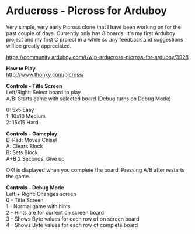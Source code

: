 <h1>Arducross - Picross for Arduboy</h1>
Very simple, very early Picross clone that I have been working on for the past couple of days. Currently only has 8 boards. It's my first Arduboy project and my first C project in a while so any feedback and suggestions will be greatly appreciated.</br>

https://community.arduboy.com/t/wip-arducross-picross-for-arduboy/3928

**How to Play** </br>
http://www.thonky.com/picross/

**Controls - Title Screen** </br>
Left/Right: Select board to play </br>
A/B: Starts game with selected board (Debug turns on Debug Mode)</br>

0: 5x5 Easy </br>
1: 10x10 Medium </br>
2: 15x15 Hard </br>

**Controls - Gameplay** </br>
D-Pad: Moves Chisel </br>
A: Clears Block </br>
B: Sets Block </br>
A+B 2 Seconds: Give up </br>

OK! is displayed when you complete the board. Pressing A/B after restarts the game.

**Controls - Debug Mode**</br>
Left + Right: Changes screen</br>
0 - Title Screen</br>
1 - Normal game with hints</br>
2 - Hints are for current on screen board</br>
3 - Shows Byte values for each row of on screen board</br>
4 - Shows Byte values for each row of complete board</br>
